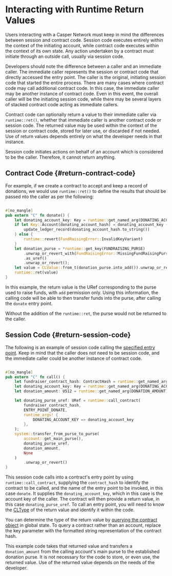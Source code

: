 # Interacting with Runtime Return Values

Users interacting with a Casper Network must keep in mind the differences between session and contract code. Session code executes entirely within the context of the initiating account, while contract code executes within the context of its own state. Any action undertaken by a contract must initiate through an outside call, usually via session code.

Developers should note the difference between a caller and an immediate caller. The immediate caller represents the session or contract code that directly accessed the entry point. The caller is the original, initiating session code that started the entire process. There are many cases where contract code may call additional contract code. In this case, the immediate caller may be another instance of contract code. Even in this event, the overall caller will be the initiating session code, while there may be several layers of stacked contract code acting as immediate callers.

Contract code can optionally return a value to their immediate caller via `runtime::ret()`, whether that immediate caller is another contract code or session code. The returned value may be used within the context of the session or contract code, stored for later use, or discarded if not needed. Use of return values depends entirely on what the developer needs in that instance.

Session code initiates actions on behalf of an account which is considered to be the caller. Therefore, it cannot return anything.

## Contract Code {#return-contract-code}

For example, if we create a contract to accept and keep a record of donations, we would use `runtime::ret()` to define the results that should be passed nto the caller as per the following:

```rust

#[no_mangle]
pub extern "C" fn donate() {
    let donating_account_key: Key = runtime::get_named_arg(DONATING_ACCOUNT_KEY);
    if let Key::Account(donating_account_hash) = donating_account_key {
        update_ledger_record(donating_account_hash.to_string())
    } else {
        runtime::revert(FundRaisingError::InvalidKeyVariant)
    }
    let donation_purse = *runtime::get_key(FUNDRAISING_PURSE)
        .unwrap_or_revert_with(FundRaisingError::MissingFundRaisingPurseURef)
        .as_uref()
        .unwrap_or_revert();
    let value = CLValue::from_t(donation_purse.into_add()).unwrap_or_revert();
    runtime::ret(value)
}

```

In this example, the return value is the URef corresponding to the purse used to raise funds, with `add` permission only. Using this information, the calling code will be able to then transfer funds into the purse, after calling the `donate` entry point.

Without the addition of the `runtime::ret`, the purse would not be returned to the caller.

## Session Code {#return-session-code}

The following is an example of session code calling the [specified entry point](#return-contract-code). Keep in mind that the caller does not need to be session code, and the immediate caller could be another instance of contract code.

```rust

#[no_mangle]
pub extern "C" fn call() {
    let fundraiser_contract_hash: ContractHash = runtime::get_named_arg(FUNDRAISER_CONTRACT_HASH);
    let donating_account_key: Key = runtime::get_named_arg(DONATING_ACCOUNT_KEY);
    let donation_amount: U512 = runtime::get_named_arg(DONATION_AMOUNT);

    let donating_purse_uref: URef = runtime::call_contract(
        fundraiser_contract_hash,
        ENTRY_POINT_DONATE,
        runtime_args! {
            DONATING_ACCOUNT_KEY => donating_account_key
        },
    );
    system::transfer_from_purse_to_purse(
        account::get_main_purse(),
        donating_purse_uref,
        donation_amount,
        None
    )
        .unwrap_or_revert()
}

```

This session code calls into a contract's entry point by using `runtime::call_contract`, supplying the `contract_hash` to identify the contract to be called, and the name of the entry point to be invoked, in this case `donate`. It supplies the `donating_account_key`, which in this case is the account key of the caller. The contract will then provide a return value, in this case `donating_purse_uref`. To call an entry point, you will need to know the [CLType](../sdkspec/types_cl.md) of the return value and identify it within the code.

You can determine the type of the return value by [querying the contract object](../../../workflow/querying/#querying-an-account) in global state. To query a contract rather than an account, replace the key parameter with the formatted string representation of the contract hash.

This example code takes that returned value and transfers a `donation_amount` from the calling account's main purse to the established donation purse. It is not necessary for the code to store, or even use, the returned value. Use of the returned value depends on the needs of the developer.
